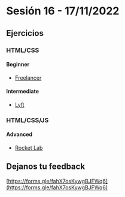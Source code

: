 # Sesión 16 - 17/11/2022

## Ejercicios

### HTML/CSS

#### Beginner

- [Freelancer](../exercises/freelancer-web/)

#### Intermediate

- [Lyft](../exercises/lyft-web)

### HTML/CSS/JS

#### Advanced

- [Rocket Lab](../exercises/rocket-lab-web)

## Dejanos tu feedback

[https://forms.gle/fahX7osKywgBJFWq6](https://forms.gle/fahX7osKywgBJFWq6)
